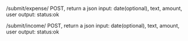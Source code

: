 /submit/expense/
    POST, return a json
    input: date(optional), text, amount, user
    output: status:ok

/submit/income/
    POST, return a json
    input: date(optional), text, amount, user
    output: status:ok